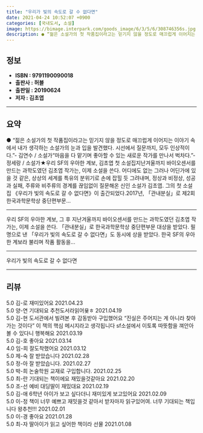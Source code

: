 ```yaml
---
title: "우리가 빛의 속도로 갈 수 없다면"
date: 2021-04-24 10:52:07 +0900
categories: [국내도서, 소설]
image: https://bimage.interpark.com/goods_image/6/3/5/6/308746356s.jpg
description: ● “젊은 소설가의 첫 작품집이라고는 믿기지 않을 정도로 매끄럽게 이어지는 이야기 속에서 내가 생각하는 소설가의 눈과 입을 발견했다. 시선에서 질문까지, 모두 인상적이다.”- 김연수 / 소설가“마음을 다 맡기며 좋아할 수 있는 새로운 작가를 만나서 벅차다.”- 정세랑 / 소설가★우리
---
```


## **정보**

- **ISBN : 9791190090018**
- **출판사 : 허블**
- **출판일 : 20190624**
- **저자 : 김초엽**

------



## **요약**

●  “젊은 소설가의 첫 작품집이라고는 믿기지 않을 정도로 매끄럽게 이어지는 이야기 속에서 내가 생각하는 소설가의 눈과 입을 발견했다. 시선에서 질문까지, 모두 인상적이다.”- 김연수 / 소설가“마음을 다 맡기며 좋아할 수 있는 새로운 작가를 만나서 벅차다.”- 정세랑 / 소설가★우리 SF의 우아한 계보, 김초엽 첫 소설집지난겨울까지 바이오센서를 만드는 과학도였던 김초엽 작가는, 이제 소설을 쓴다. 어디에도 없는 그러나 어딘가에 있을 것 같은, 상상의 세계를 특유의 분위기로 손에 잡힐 듯 그려내며, 정상과 비정상, 성공과 실패, 주류와 비주류의 경계를 끊임없이 질문해온 신인 소설가 김초엽. 그의 첫 소설집 《우리가 빛의 속도로 갈 수 없다면》이 출간되었다.2017년, 「관내분실」로 제2회 한국과학문학상 중단편부문...

------

우리 SF의 우아한 계보, 그 후&#x0D;&#x0D;지난겨울까지 바이오센서를 만드는 과학도였던 김초엽 작가는, 이제 소설을 쓴다. 「관내분실」로 한국과학문학상 중단편부문 대상을 받았다. 필명으로 낸 「우리가 빛의 속도로 갈 수 없다면」도 동시에 상을 받았다. 한국 SF의 우아한 계보라 불리며 작품 활동을... 

------


우리가 빛의 속도로 갈 수 없다면 

------


## **리뷰** 

5.0 김-로 재미있어요 2021.04.23 <br/>5.0 양-연 기대되요 추천도서라읽어욪ㅎ 2021.04.19 <br/>5.0 김-현 도서관에서 빌려본 후 감동받아 구입했어요 “진실은 주어지는 게 아니라 찾아가는 것이다” 이 책의 핵심 메시지라고 생각됩니다 sf소설에서 이토록 따뜻함을 껴안아볼 수 있다니 행복해요  2021.03.19 <br/>5.0 김-호 좋아요 2021.03.14 <br/>4.0 임-희 잘도착했어요 2021.03.12 <br/>5.0 제-숙 잘 받았습니다 2021.02.28 <br/>5.0 정-아 잘 받았습니다. 2021.02.27 <br/>5.0 박-희 논술학원 교재로 구입합니다. 2021.02.25 <br/>5.0 최-란 기대되는 책이에요 재밌을것같아요 2021.02.20 <br/>5.0 조-선 예비 대딩딸이 재밌대요 2021.02.19 <br/>5.0 김-애 6학년 아이가 보고 싶다더니 재미있게 보고있어요 2021.02.09 <br/>5.0 이-정 책이 너무 예쁘고 재밋을것 같아서 받자마자 읽구있어여. 너무 기대되는 책입니다 왕추천!!! 2021.02.01 <br/>5.0 이-경 좋아요 2021.01.28 <br/>5.0 최-자 딸아이가 읽고 싶어한 책이라 선물 2021.01.08 <br/>